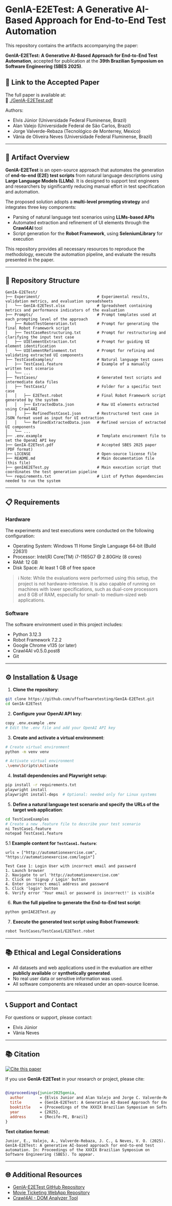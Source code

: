 # GenIA-E2ETest: A Generative AI-Based Approach for End-to-End Test Automation

This repository contains the artifacts accompanying the paper:

**GenIA-E2ETest: A Generative AI-Based Approach for End-to-End Test Automation**, accepted for publication at the **39th Brazilian Symposium on Software Engineering (SBES 2025)**.  

## 🔗 Link to the Accepted Paper

The full paper is available at:  
📄 [./GenIA-E2ETest.pdf](./GenIA-E2ETest.pdf)  

Authors:  
- Elvis Júnior (Universidade Federal Fluminense, Brazil)  
- Alan Valejo (Universidade Federal de São Carlos, Brazil)  
- Jorge Valverde-Rebaza (Tecnológico de Monterrey, Mexico)  
- Vânia de Oliveira Neves (Universidade Federal Fluminense, Brazil)

---

## 🧪 Artifact Overview

**GenIA-E2ETest** is an open-source approach that automates the generation of **end-to-end (E2E) test scripts** from natural language descriptions using **Large Language Models (LLMs)**. It is designed to support test engineers and researchers by significantly reducing manual effort in test specification and automation.

The proposed solution adopts a **multi-level prompting strategy** and integrates three key components:
- Parsing of natural language test scenarios using **LLMs-based APIs**
- Automated extraction and refinement of UI elements through the **Crawl4AI** tool
- Script generation for the **Robot Framework**, using **SeleniumLibrary** for execution

This repository provides all necessary resources to reproduce the methodology, execute the automation pipeline, and evaluate the results presented in the paper.

---

## 📁 Repository Structure

```
GenIA-E2ETest/
├── Experiment/                         # Experimental results, validation metrics, and evaluation spreadsheets
│   └── GenIA-E2ETest.xlsx              # Spreadsheet containing metrics and performance indicators of the evaluation
├── Prompts/                            # Prompt templates used at each prompting level of the approach
│   ├── RobotTestGeneration.txt         # Prompt for generating the final Robot Framework script
│   ├── TestCaseRestructuring.txt       # Prompt for restructuring and clarifying the input test case
│   ├── UIElementExtraction.txt         # Prompt for guiding UI element identification
│   └── UIElementRefinement.txt         # Prompt for refining and validating extracted UI components
├── TestCaseExamples/                   # Natural language test cases
│   ├── TestCase1.feature               # Example of a manually written test scenario
│   └── ...
├── TestCases/                          # Generated test scripts and intermediate data files
│   ├── TestCase1/                      # Folder for a specific test case
│   │   ├── E2ETest.robot               # Final Robot Framework script generated by the system
│   │   ├── ExtractedData.json          # Raw UI elements extracted using Crawl4AI
│   │   ├── RefinedTestCase1.json       # Restructured test case in JSON format used as input for UI extraction
│   │   └── RefinedExtractedData.json   # Refined version of extracted UI components
│   └── ...
├── .env.example                        # Template environment file to set the OpenAI API key
├── GenIA-E2ETest.pdf                   # Accepted SBES 2025 paper (PDF format)
├── LICENSE                             # Open-source license file 
├── README.md                           # Main documentation file (this file)
├── genIAE2ETest.py                     # Main execution script that coordinates the test generation pipeline
└── requirements.txt                    # List of Python dependencies needed to run the system
```

---

## 📋 Requirements

### Hardware

The experiments and test executions were conducted on the following configuration:

- Operating System: Windows 11 Home Single Language 64-bit (Build 22631)
- Processor: Intel(R) Core(TM) i7-1165G7 @ 2.80GHz (8 cores)
- RAM: 12 GB
- Disk Space: At least 1 GB of free space

> ℹ️ Note: While the evaluations were performed using this setup, the project is not hardware-intensive. It is also capable of running on machines with lower specifications, such as dual-core processors and 8 GB of RAM, especially for small- to medium-sized web applications.

### Software

The software environment used in this project includes:

- Python 3.12.3
- Robot Framework 7.2.2
- Google Chrome v135 (or later)
- Crawl4AI v0.5.0.post8
- Git

---

## ⚙️ Installation & Usage

1. **Clone the repository**:
```bash
git clone https://github.com/uffsoftwaretesting/GenIA-E2ETest.git
cd GenIA-E2ETest
```

2. **Configure your OpenAI API key**:
```bash
copy .env.example .env
# Edit the .env file and add your OpenAI API key
```

3. **Create and activate a virtual environment**:
```bash
# Create virtual environment
python -m venv venv

# Activate virtual environment
.\venv\Scripts\Activate
```

4. **Install dependencies and Playwright setup**:
```bash
pip install -r requirements.txt
playwright install
playwright install-deps  # Optional: needed only for Linux systems
```

5. **Define a natural language test scenario and specify the URLs of the target web application**:
```bash
cd TestCaseExamples
# Create a new .feature file to describe your test scenario
ni TestCase1.feature
notepad TestCase1.feature
```

5.1 **Example content for `TestCase1.feature`**:
```feature
urls = ["http://automationexercise.com", "https://automationexercise.com/login"]

Test Case 1: Login User with incorrect email and password
1. Launch browser
2. Navigate to url 'http://automationexercise.com'
3. Click on 'Signup / Login' button
4. Enter incorrect email address and password
5. Click 'login' button
6. Verify error 'Your email or password is incorrect!' is visible
```

6. **Run the full pipeline to generate the End-to-End test script**:
```bash
python genIAE2ETest.py
```

7. **Execute the generated test script using Robot Framework**:
```bash
robot TestCases/TestCase1/E2ETest.robot
```

---

## 📚 Ethical and Legal Considerations

- All datasets and web applications used in the evaluation are either **publicly available** or **synthetically generated**.
- No real user data or sensitive information was used.
- All software components are released under an open-source license.

---

## 📞 Support and Contact

For questions or support, please contact:
- Elvis Júnior 
- Vânia Neves 

---

## 📚 Citation
[![Cite this paper](https://img.shields.io/badge/Cite%20this%20paper-SBES%202025-blue)](#citation)

If you use **GenIA-E2ETest** in your research or project, please cite:

```bibtex

@inproceedings{junior2025genia,
  author       = {Elvis Junior and Alan Valejo and Jorge C. Valverde-Rebaza and Vânia O. Neves},
  title        = {GenIA‑E2ETest: A Generative AI‑Based Approach for End‑to‑End Test Automation},
  booktitle    = {Proceedings of the XXXIX Brazilian Symposium on Software Engineering (SBES)},
  year         = {2025},
  address      = {Recife-PE, Brazil}
} 

```

**Text citation format:**

```
Junior, E., Valejo, A., Valverde-Rebaza, J. C., & Neves, V. O. (2025). GenIA-E2ETest: A generative AI-based approach for end-to-end test automation. In: Proceedings of the XXXIX Brazilian Symposium on Software Engineering (SBES). To appear.

```

---

## 🌐 Additional Resources

- [GenIA-E2ETest GitHub Repository](https://github.com/uffsoftwaretesting/GenIA-E2ETest)
- [Movie Ticketing WebApp Repository](https://github.com/elvisjuniorr/Projeto-Cinema)
- [Crawl4AI - DOM Analyzer Tool](https://github.com/unclecode/crawl4ai)
